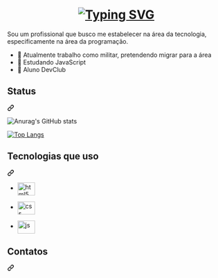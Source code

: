 <h1 align="center">
  <a target="_blank" rel="noopener noreferrer nofollow" href="https://readme-typing-svg.herokuapp.com/?font=Righteous&size=35&center=true&vCenter=true&width=500&height=70&duration=4000&lines=Ol%C3%A1+sou+o+Radam%C3%A9s!;Desenvolvedor+Web;Bem-vindo+ao+meu+perfil!">
    <img src="https://readme-typing-svg.herokuapp.com/?font=Righteous&size=35&center=true&vCenter=true&width=500&height=70&duration=4000&lines=Ol%C3%A1+sou+o+Radam%C3%A9s!;Desenvolvedor+Web;Bem-vindo+ao+meu+perfil!" alt="Typing SVG" />
  </a>
</h1>



Sou um profissional que busco me estabelecer na área da tecnologia, especificamente na área da programação. 

- 🔭 Atualmente trabalho como militar, pretendendo migrar para a área
- 🌱 Estudando JavaScript
- 💜 Aluno DevClub


      


<div class="markdown-heading" dir="auto"><h2 class="heading-element" dir="auto">Status</h2><a id="user-content-tecnologias-que-eu-uso-no-meu-dia" class="anchor" aria-label="Permalink: Tecnologias que eu uso no meu dia" href="#tecnologias-que-eu-uso-no-meu-dia"><svg class="octicon octicon-link" viewBox="0 0 16 16" version="1.1" width="16" height="16" aria-hidden="true"><path d="m7.775 3.275 1.25-1.25a3.5 3.5 0 1 1 4.95 4.95l-2.5 2.5a3.5 3.5 0 0 1-4.95 0 .751.751 0 0 1 .018-1.042.751.751 0 0 1 1.042-.018 1.998 1.998 0 0 0 2.83 0l2.5-2.5a2.002 2.002 0 0 0-2.83-2.83l-1.25 1.25a.751.751 0 0 1-1.042-.018.751.751 0 0 1-.018-1.042Zm-4.69 9.64a1.998 1.998 0 0 0 2.83 0l1.25-1.25a.751.751 0 0 1 1.042.018.751.751 0 0 1 .018 1.042l-1.25 1.25a3.5 3.5 0 1 1-4.95-4.95l2.5-2.5a3.5 3.5 0 0 1 4.95 0 .751.751 0 0 1-.018 1.042.751.751 0 0 1-1.042.018 1.998 1.998 0 0 0-2.83 0l-2.5 2.5a1.998 1.998 0 0 0 0 2.83Z"></path></svg></a></div>
  
![Anurag's GitHub stats](https://github-readme-stats.vercel.app/api?username=Radamesjrr&show_icons=true&theme=transparent)


[![Top Langs](https://github-readme-stats.vercel.app/api/top-langs/?username=Radamesjrr&layout=compact&theme=transparent&text_color=00BFFF)](https://github.com/anuraghazra/github-readme-stats)




<div class="markdown-heading" dir="auto"><h2 class="heading-element" dir="auto">Tecnologias que uso</h2><a id="user-content-tecnologias-que-eu-uso-no-meu-dia" class="anchor" aria-label="Permalink: Tecnologias que eu uso no meu dia" href="#tecnologias-que-eu-uso-no-meu-dia"><svg class="octicon octicon-link" viewBox="0 0 16 16" version="1.1" width="16" height="16" aria-hidden="true"><path d="m7.775 3.275 1.25-1.25a3.5 3.5 0 1 1 4.95 4.95l-2.5 2.5a3.5 3.5 0 0 1-4.95 0 .751.751 0 0 1 .018-1.042.751.751 0 0 1 1.042-.018 1.998 1.998 0 0 0 2.83 0l2.5-2.5a2.002 2.002 0 0 0-2.83-2.83l-1.25 1.25a.751.751 0 0 1-1.042-.018.751.751 0 0 1-.018-1.042Zm-4.69 9.64a1.998 1.998 0 0 0 2.83 0l1.25-1.25a.751.751 0 0 1 1.042.018.751.751 0 0 1 .018 1.042l-1.25 1.25a3.5 3.5 0 1 1-4.95-4.95l2.5-2.5a3.5 3.5 0 0 1 4.95 0 .751.751 0 0 1-.018 1.042.751.751 0 0 1-1.042.018 1.998 1.998 0 0 0-2.83 0l-2.5 2.5a1.998 1.998 0 0 0 0 2.83Z"></path></svg></a></div>

  - <a target="_blank" rel="noopener noreferrer nofollow" href="https://camo.githubusercontent.com/ebe0d1c7160f3845c251ae204ba90b58c8106a0a0e31abc61405c7359e00ca38/68747470733a2f2f63646e2e6a7364656c6976722e6e65742f67682f64657669636f6e732f64657669636f6e406c61746573742f69636f6e732f68746d6c352f68746d6c352d6f726967696e616c2e737667"><img align="center" alt="html5" height="30" width="40" src="https://camo.githubusercontent.com/ebe0d1c7160f3845c251ae204ba90b58c8106a0a0e31abc61405c7359e00ca38/68747470733a2f2f63646e2e6a7364656c6976722e6e65742f67682f64657669636f6e732f64657669636f6e406c61746573742f69636f6e732f68746d6c352f68746d6c352d6f726967696e616c2e737667" data-canonical-src="https://cdn.jsdelivr.net/gh/devicons/devicon@latest/icons/html5/html5-original.svg" style="max-width: 100%;"></a>
 
  - <a target="_blank" rel="noopener noreferrer nofollow" href="https://camo.githubusercontent.com/693dc250d1c982bee56e759187ec3612558051fc57b8ea31146d6138871357aa/68747470733a2f2f63646e2e6a7364656c6976722e6e65742f67682f64657669636f6e732f64657669636f6e406c61746573742f69636f6e732f637373332f637373332d6f726967696e616c2e737667"><img align="center" alt="css" height="30" width="40" src="https://camo.githubusercontent.com/693dc250d1c982bee56e759187ec3612558051fc57b8ea31146d6138871357aa/68747470733a2f2f63646e2e6a7364656c6976722e6e65742f67682f64657669636f6e732f64657669636f6e406c61746573742f69636f6e732f637373332f637373332d6f726967696e616c2e737667" data-canonical-src="https://cdn.jsdelivr.net/gh/devicons/devicon@latest/icons/css3/css3-original.svg" style="max-width: 100%;"></a>
  - <a target="_blank" rel="noopener noreferrer nofollow" 
      href="https://camo.githubusercontent.com/9e8b3af8a098a645ed25b96b0cf1912032b0bd7bb20b843213b8b5325ee75d24/68747470733a2f2f63646e2e6a7364656c6976722e6e65742f67682f64657669636f6e732f64657669636f6e406c61746573742f69636f6e732f6a6176617363726970742f6a6176617363726970742d6f726967696e616c2e737667"><img align="center" alt="js" height="30" width="40" margin-bottom="20" src="https://camo.githubusercontent.com/9e8b3af8a098a645ed25b96b0cf1912032b0bd7bb20b843213b8b5325ee75d24/68747470733a2f2f63646e2e6a7364656c6976722e6e65742f67682f64657669636f6e732f64657669636f6e406c61746573742f69636f6e732f6a6176617363726970742f6a6176617363726970742d6f726967696e616c2e737667" data-canonical-src="https://cdn.jsdelivr.net/gh/devicons/devicon@latest/icons/javascript/javascript-original.svg" style="max-width: 100%;"></a>

<div class="markdown-heading" dir="auto"><h2 class="heading-element" dir="auto">Contatos</h2><a id="user-content-tecnologias-que-eu-uso-no-meu-dia" class="anchor" aria-label="Permalink: Tecnologias que eu uso no meu dia" href="#tecnologias-que-eu-uso-no-meu-dia"><svg class="octicon octicon-link" viewBox="0 0 16 16" version="1.1" width="16" height="16" aria-hidden="true"><path d="m7.775 3.275 1.25-1.25a3.5 3.5 0 1 1 4.95 4.95l-2.5 2.5a3.5 3.5 0 0 1-4.95 0 .751.751 0 0 1 .018-1.042.751.751 0 0 1 1.042-.018 1.998 1.998 0 0 0 2.83 0l2.5-2.5a2.002 2.002 0 0 0-2.83-2.83l-1.25 1.25a.751.751 0 0 1-1.042-.018.751.751 0 0 1-.018-1.042Zm-4.69 9.64a1.998 1.998 0 0 0 2.83 0l1.25-1.25a.751.751 0 0 1 1.042.018.751.751 0 0 1 .018 1.042l-1.25 1.25a3.5 3.5 0 1 1-4.95-4.95l2.5-2.5a3.5 3.5 0 0 1 4.95 0 .751.751 0 0 1-.018 1.042.751.751 0 0 1-1.042.018 1.998 1.998 0 0 0-2.83 0l-2.5 2.5a1.998 1.998 0 0 0 0 2.83Z"></path></svg></a></div>



